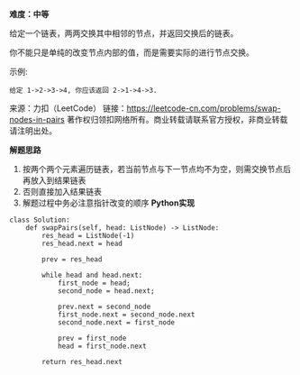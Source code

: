 **难度：中等**  

给定一个链表，两两交换其中相邻的节点，并返回交换后的链表。  

你不能只是单纯的改变节点内部的值，而是需要实际的进行节点交换。  

示例:
```
给定 1->2->3->4, 你应该返回 2->1->4->3.
```
来源：力扣（LeetCode）
链接：https://leetcode-cn.com/problems/swap-nodes-in-pairs
著作权归领扣网络所有。商业转载请联系官方授权，非商业转载请注明出处。  

**解题思路**  
1. 按两个两个元素遍历链表，若当前节点与下一节点均不为空，则需交换节点后再放入到结果链表
2. 否则直接加入结果链表
3. 解题过程中务必注意指针改变的顺序
**Python实现**
```
class Solution:
    def swapPairs(self, head: ListNode) -> ListNode:
        res_head = ListNode(-1)
        res_head.next = head

        prev = res_head

        while head and head.next:
            first_node = head;
            second_node = head.next;

            prev.next = second_node
            first_node.next = second_node.next
            second_node.next = first_node

            prev = first_node
            head = first_node.next
            
        return res_head.next
```